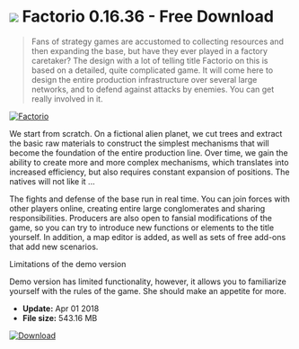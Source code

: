 # ![](https://cdn.softexe.net/static/icon/win.gif) Factorio 0.16.36 - Free Download

> Fans of strategy games are accustomed to collecting resources and then expanding the base, but have they ever played in a factory caretaker? The design with a lot of telling title Factorio on this is based on a detailed, quite complicated game. It will come here to design the entire production infrastructure over several large networks, and to defend against attacks by enemies. You can get really involved in it.

[![Factorio](https://gallery.dpcdn.pl/imgc/Tools/66763/g_-_420x350_1.5_-_x20160329104445_1.jpg)](https://softexe.net/win/games-entertainment/strategies/factorio:pRdcc.html)

We start from scratch. On a fictional alien planet, we cut trees and extract the basic raw materials to construct the simplest mechanisms that will become the foundation of the entire production line. Over time, we gain the ability to create more and more complex mechanisms, which translates into increased efficiency, but also requires constant expansion of positions. The natives will not like it ...
 
 
 The fights and defense of the base run in real time. You can join forces with other players online, creating entire large conglomerates and sharing responsibilities. Producers are also open to fansial modifications of the game, so you can try to introduce new functions or elements to the title yourself. In addition, a map editor is added, as well as sets of free add-ons that add new scenarios.
 
 Limitations of the demo version
 
 Demo version has limited functionality, however, it allows you to familiarize yourself with the rules of the game. She should make an appetite for more.


- **Update:** Apr 01 2018
- **File size:** 543.16 MB

[![Download](https://cdn.softexe.net/static/img/download.png)](https://softexe.net/win/games-entertainment/strategies/factorio:pRdcc.html)

